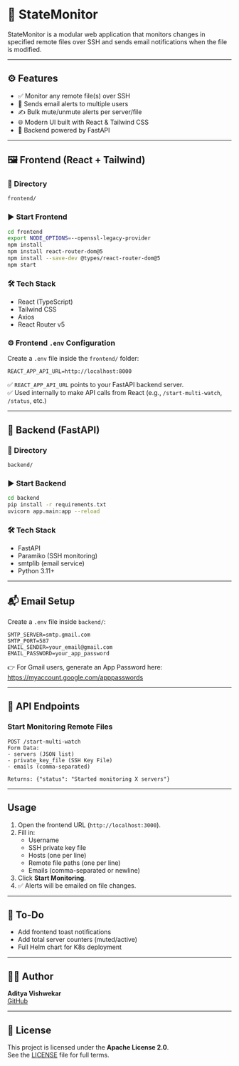 
# 📡 StateMonitor

StateMonitor is a modular web application that monitors changes in specified remote files over SSH and sends email notifications when the file is modified.

---

## ⚙️ Features

- ✅ Monitor any remote file(s) over SSH
- 📧 Sends email alerts to multiple users
- ✍️ Bulk mute/unmute alerts per server/file
- 🌐 Modern UI built with React & Tailwind CSS
- 🚀 Backend powered by FastAPI

---

## 🖼️ Frontend (React + Tailwind)

### 📁 Directory
```bash
frontend/
```

### ▶️ Start Frontend
```bash
cd frontend
export NODE_OPTIONS=--openssl-legacy-provider
npm install
npm install react-router-dom@5
npm install --save-dev @types/react-router-dom@5
npm start
```

### 🛠 Tech Stack
- React (TypeScript)
- Tailwind CSS
- Axios
- React Router v5

### ⚙️ Frontend `.env` Configuration

Create a `.env` file inside the `frontend/` folder:

```env
REACT_APP_API_URL=http://localhost:8000
```

✅ `REACT_APP_API_URL` points to your FastAPI backend server.  
✅ Used internally to make API calls from React (e.g., `/start-multi-watch`, `/status`, etc.)

---

## 🔧 Backend (FastAPI)

### 📁 Directory
```bash
backend/
```

### ▶️ Start Backend
```bash
cd backend
pip install -r requirements.txt
uvicorn app.main:app --reload
```

### 🛠 Tech Stack
- FastAPI
- Paramiko (SSH monitoring)
- smtplib (email service)
- Python 3.11+

---

## 📬 Email Setup

Create a `.env` file inside `backend/`:

```env
SMTP_SERVER=smtp.gmail.com
SMTP_PORT=587
EMAIL_SENDER=your_email@gmail.com
EMAIL_PASSWORD=your_app_password
```

👉 For Gmail users, generate an App Password here:  
https://myaccount.google.com/apppasswords

---

## 🧪 API Endpoints

### Start Monitoring Remote Files
```http
POST /start-multi-watch
Form Data:
- servers (JSON list)
- private_key_file (SSH Key File)
- emails (comma-separated)

Returns: {"status": "Started monitoring X servers"}
```

---

## Usage
1. Open the frontend URL (`http://localhost:3000`).
2. Fill in:
   - Username
   - SSH private key file
   - Hosts (one per line)
   - Remote file paths (one per line)
   - Emails (comma-separated or newline)
3. Click **Start Monitoring**.
4. ✅ Alerts will be emailed on file changes.

---

## 📝 To-Do
- Add frontend toast notifications
- Add total server counters (muted/active)
- Full Helm chart for K8s deployment

---

## 🧑‍💻 Author

**Aditya Vishwekar**  
[GitHub](https://github.com/AdityaVishwekar)

---

## 📄 License

This project is licensed under the **Apache License 2.0**.  
See the [LICENSE](LICENSE) file for full terms.
